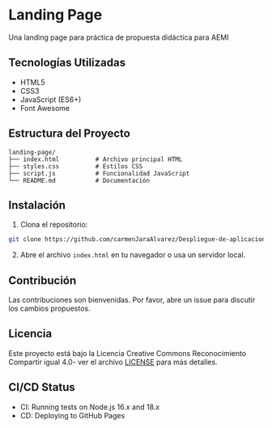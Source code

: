 # Landing Page

Una landing page para práctica de propuesta didáctica para AEMI

## Tecnologías Utilizadas

- HTML5
- CSS3
- JavaScript (ES6+)
- Font Awesome

## Estructura del Proyecto

```
landing-page/
├── index.html          # Archivo principal HTML
├── styles.css          # Estilos CSS
├── script.js           # Funcionalidad JavaScript
└── README.md           # Documentación
```

## Instalación

1. Clona el repositorio:
```bash
git clone https://github.com/carmenJaraAlvarez/Despliegue-de-aplicaciones-web.git
```

2. Abre el archivo `index.html` en tu navegador o usa un servidor local.


## Contribución

Las contribuciones son bienvenidas. Por favor, abre un issue para discutir los cambios propuestos.

## Licencia

Este proyecto está bajo la Licencia  Creative Commons Reconocimiento Compartir igual 4.0- ver el archivo [LICENSE](LICENSE) para más detalles.

## CI/CD Status
- CI: Running tests on Node.js 16.x and 18.x
- CD: Deploying to GitHub Pages 